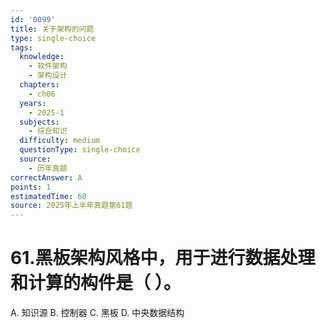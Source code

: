 ```yaml
---
id: '0099'
title: 关于架构的问题
type: single-choice
tags:
  knowledge:
    - 软件架构
    - 架构设计
  chapters:
    - ch06
  years:
    - 2025-1
  subjects:
    - 综合知识
  difficulty: medium
  questionType: single-choice
  source:
    - 历年真题
correctAnswer: A
points: 1
estimatedTime: 60
source: 2025年上半年真题第61题
---
```

# 61.黑板架构风格中，用于进行数据处理和计算的构件是（ ）。

A. 知识源
B. 控制器
C. 黑板
D. 中央数据结构
